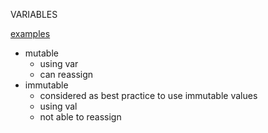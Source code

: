 VARIABLES

[examples](../../lectures/basics/Variables.scala)

- mutable
    - using var
    - can reassign
- immutable
    - considered as best practice to use immutable values
    - using val
    - not able to reassign